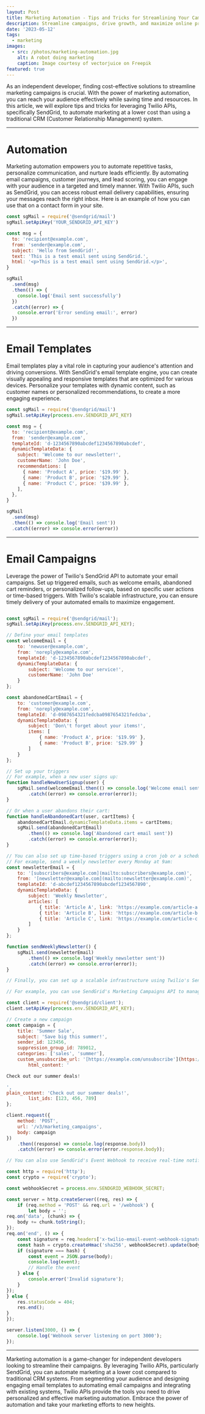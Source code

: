 ```yaml
---
layout: Post
title: Marketing Automation - Tips and Tricks for Streamlining Your Campaigns
description: Streamline campaigns, drive growth, and maximize online presence as an independent developer.
date: '2023-05-12'
tags:
  - marketing
images:
  - src: /photos/marketing-automation.jpg
    alt: A robot doing marketing
    caption: Image courtesy of vectorjuice on Freepik
featured: true
---
```


As an independent developer, finding cost-effective solutions to streamline marketing campaigns is crucial. With the power of marketing automation, you can reach your audience effectively while saving time and resources. In this article, we will explore tips and tricks for leveraging Twilio APIs, specifically SendGrid, to automate marketing at a lower cost than using a traditional CRM (Customer Relationship Management) system.

---

# Automation

Marketing automation empowers you to automate repetitive tasks, personalize communication, and nurture leads efficiently. By automating email campaigns, customer journeys, and lead scoring, you can engage with your audience in a targeted and timely manner. With Twilio APIs, such as SendGrid, you can access robust email delivery capabilities, ensuring your messages reach the right inbox. Here is an example of how you can use that on a contact form in your site.

```js
const sgMail = require('@sendgrid/mail')
sgMail.setApiKey('YOUR_SENDGRID_API_KEY')

const msg = {
  to: 'recipient@example.com',
  from: 'sender@example.com',
  subject: 'Hello from SendGrid!',
  text: 'This is a test email sent using SendGrid.',
  html: '<p>This is a test email sent using SendGrid.</p>',
}

sgMail
  .send(msg)
  .then(() => {
    console.log('Email sent successfully')
  })
  .catch((error) => {
    console.error('Error sending email:', error)
  })
```

---

# Email Templates

Email templates play a vital role in capturing your audience's attention and driving conversions. With SendGrid's email template engine, you can create visually appealing and responsive templates that are optimized for various devices. Personalize your templates with dynamic content, such as customer names or personalized recommendations, to create a more engaging experience.

```js
const sgMail = require('@sendgrid/mail')
sgMail.setApiKey(process.env.SENDGRID_API_KEY)

const msg = {
  to: 'recipient@example.com',
  from: 'sender@example.com',
  templateId: 'd-1234567890abcdef1234567890abcdef',
  dynamicTemplateData: {
    subject: 'Welcome to our newsletter!',
    customerName: 'John Doe',
    recommendations: [
      { name: 'Product A', price: '$19.99' },
      { name: 'Product B', price: '$29.99' },
      { name: 'Product C', price: '$39.99' },
    ],
  },
}

sgMail
  .send(msg)
  .then(() => console.log('Email sent'))
  .catch((error) => console.error(error))
```

---

# Email Campaigns

Leverage the power of Twilio's SendGrid API to automate your email campaigns. Set up triggered emails, such as welcome emails, abandoned cart reminders, or personalized follow-ups, based on specific user actions or time-based triggers. With Twilio's scalable infrastructure, you can ensure timely delivery of your automated emails to maximize engagement.

```js

const sgMail = require('@sendgrid/mail');
sgMail.setApiKey(process.env.SENDGRID_API_KEY);

// Define your email templates
const welcomeEmail = {
    to: 'newuser@example.com',
    from: 'noreply@example.com',
    templateId: 'd-1234567890abcdef1234567890abcdef',
    dynamicTemplateData: {
        subject: 'Welcome to our service!',
        customerName: 'John Doe'
    }
};

const abandonedCartEmail = {
    to: 'customer@example.com',
    from: 'noreply@example.com',
    templateId: 'd-0987654321fedcba0987654321fedcba',
    dynamicTemplateData: {
        subject: 'Don\'t forget about your items!',
        items: [
            { name: 'Product A', price: '$19.99' },
            { name: 'Product B', price: '$29.99' }
        ]
    }
};

// Set up your triggers
// For example, when a new user signs up:
function handleNewUserSignup(user) {
    sgMail.send(welcomeEmail.then(() => console.log('Welcome email sent'))
        .catch((error) => console.error(error));
}

// Or when a user abandons their cart:
function handleAbandonedCart(user, cartItems) {
    abandonedCartEmail.dynamicTemplateData.items = cartItems;
    sgMail.send(abandonedCartEmail)
        .then(() => console.log('Abandoned cart email sent'))
        .catch((error) => console.error(error));
}

// You can also set up time-based triggers using a cron job or a scheduling library
// For example, send a weekly newsletter every Monday at 9am:
const newsletterEmail = {
    to: '[subscribers@example.com](mailto:subscribers@example.com)',
    from: '[newsletter@example.com](mailto:newsletter@example.com)',
    templateId: 'd-abcdef1234567890abcdef1234567890',
    dynamicTemplateData: {
        subject: 'Weekly Newsletter',
        articles: [
            { title: 'Article A', link: 'https://example.com/article-a' },
            { title: 'Article B', link: 'https://example.com/article-b' },
            { title: 'Article C', link: 'https://example.com/article-c' }
        ]
    }
};

function sendWeeklyNewsletter() {
    sgMail.send(newsletterEmail)
        .then(() => console.log('Weekly newsletter sent'))
        .catch((error) => console.error(error));
}

// Finally, you can set up a scalable infrastructure using Twilio's SendGrid API to ensure timely delivery of your automated emails.

// For example, you can use SendGrid's Marketing Campaigns API to manage your email campaigns and track engagement metrics:

const client = require('@sendgrid/client');
client.setApiKey(process.env.SENDGRID_API_KEY);

// Create a new campaign
const campaign = {
    title: 'Summer Sale',
    subject: 'Save big this summer!',
    sender_id: 123456,
    suppression_group_id: 789012,
    categories: ['sales', 'summer'],
    custom_unsubscribe_url: '[https://example.com/unsubscribe'](https://example.com/unsubscribe'),
        html_content: '

Check out our summer deals!

',
plain_content: 'Check out our summer deals!',
        list_ids: [123, 456, 789]
};

client.request({
    method: 'POST',
    url: '/v3/marketing_campaigns',
    body: campaign
})
    .then((response) => console.log(response.body))
    .catch((error) => console.error(error.response.body));

// You can also use SendGrid's Event Webhook to receive real-time notifications of email events, such as opens, clicks, and bounces:

const http = require('http');
const crypto = require('crypto');

const webhookSecret = process.env.SENDGRID_WEBHOOK_SECRET;

const server = http.createServer((req, res) => {
    if (req.method = 'POST' && req.url = '/webhook') {
        let body = '';
req.on('data', (chunk) => {
    body += chunk.toString();
});
req.on('end', () => {
    const signature = req.headers['x-twilio-email-event-webhook-signature'];
    const hash = crypto.createHmac('sha256', webhookSecret).update(body).digest('hex');
    if (signature === hash) {
        const event = JSON.parse(body);
        console.log(event);
        // Handle the event
    } else {
        console.error('Invalid signature');
    }
});
} else {
    res.statusCode = 404;
    res.end();
}
});

server.listen(3000, () => {
    console.log('Webhook server listening on port 3000');
});
```

---

Marketing automation is a game-changer for independent developers looking to streamline their campaigns. By leveraging Twilio APIs, particularly SendGrid, you can automate marketing at a lower cost compared to traditional CRM systems. From segmenting your audience and designing engaging email templates to automating email campaigns and integrating with existing systems, Twilio APIs provide the tools you need to drive personalized and effective marketing automation. Embrace the power of automation and take your marketing efforts to new heights.
